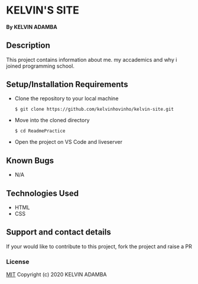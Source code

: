 # KELVIN'S SITE
#### By KELVIN ADAMBA
## Description
This project contains information about me. my accademics and why i joined programming school.
## Setup/Installation Requirements
* Clone the repository to your local machine
    ```
    $ git clone https://github.com/kelvinhovinho/kelvin-site.git
    ```
* Move into the cloned directory
    ```
    $ cd ReadmePractice 
    ```
* Open the project on VS Code and liveserver
## Known Bugs
* N/A
## Technologies Used
* HTML
* CSS
## Support and contact details
If your would like to contribute to this project, fork the project and raise a PR
### License
[MIT](https://choosealicense.com/licenses/mit/)
Copyright (c) 2020 KELVIN ADAMBA
